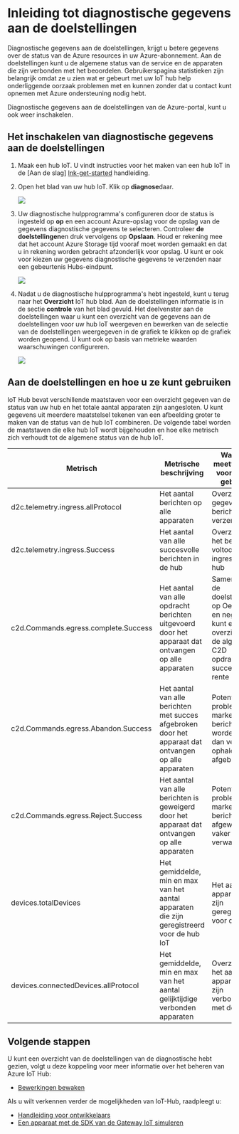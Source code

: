 <properties
 pageTitle="De diagnostische doelstellingen IoT Hub"
 description="Een overzicht van Azure IoT Hub aan de doelstellingen, zodat gebruikers kunnen de algemene status van de resource beoordelen"
 services="iot-hub"
 documentationCenter=""
 authors="nberdy"
 manager="timlt"
 editor=""/>

<tags
 ms.service="iot-hub"
 ms.devlang="na"
 ms.topic="article"
 ms.tgt_pltfrm="na"
 ms.workload="na"
 ms.date="08/11/2016"
 ms.author="nberdy"/>

# <a name="introduction-to-diagnostic-metrics"></a>Inleiding tot diagnostische gegevens aan de doelstellingen

Diagnostische gegevens aan de doelstellingen, krijgt u betere gegevens over de status van de Azure resources in uw Azure-abonnement. Aan de doelstellingen kunt u de algemene status van de service en de apparaten die zijn verbonden met het beoordelen. Gebruikerspagina statistieken zijn belangrijk omdat ze u zien wat er gebeurt met uw IoT hub help onderliggende oorzaak problemen met en kunnen zonder dat u contact kunt opnemen met Azure ondersteuning nodig hebt.

Diagnostische gegevens aan de doelstellingen van de Azure-portal, kunt u ook weer inschakelen.

## <a name="how-to-enable-diagnostic-metrics"></a>Het inschakelen van diagnostische gegevens aan de doelstellingen

1. Maak een hub IoT. U vindt instructies voor het maken van een hub IoT in de [Aan de slag] [ lnk-get-started] handleiding.

2. Open het blad van uw hub IoT. Klik op **diagnose**daar.

    ![][1]

3. Uw diagnostische hulpprogramma's configureren door de status is ingesteld op **op** en een account Azure-opslag voor de opslag van de gegevens diagnostische gegevens te selecteren. Controleer **de doelstellingen**en druk vervolgens op **Opslaan**. Houd er rekening mee dat het account Azure Storage tijd vooraf moet worden gemaakt en dat u in rekening worden gebracht afzonderlijk voor opslag. U kunt er ook voor kiezen uw gegevens diagnostische gegevens te verzenden naar een gebeurtenis Hubs-eindpunt.

    ![][2]

4. Nadat u de diagnostische hulpprogramma's hebt ingesteld, kunt u terug naar het **Overzicht** IoT hub blad. Aan de doelstellingen informatie is in de sectie **controle** van het blad gevuld. Het deelvenster aan de doelstellingen waar u kunt een overzicht van de gegevens aan de doelstellingen voor uw hub IoT weergeven en bewerken van de selectie van de doelstellingen weergegeven in de grafiek te klikken op de grafiek worden geopend. U kunt ook op basis van metrieke waarden waarschuwingen configureren.

    ![][3]

## <a name="metrics-and-how-to-use-them"></a>Aan de doelstellingen en hoe u ze kunt gebruiken

IoT Hub bevat verschillende maatstaven voor een overzicht gegeven van de status van uw hub en het totale aantal apparaten zijn aangesloten. U kunt gegevens uit meerdere maatstelsel tekenen van een afbeelding groter te maken van de status van de hub IoT combineren. De volgende tabel worden de maatstaven die elke hub IoT wordt bijgehouden en hoe elke metrisch zich verhoudt tot de algemene status van de hub IoT.

| Metrisch | Metrische beschrijving | Waar de meetwaarde voor wordt gebruikt |
| ---- | ---- | ---- |
| d2c.telemetry.ingress.allProtocol | Het aantal berichten op alle apparaten | Overzicht van gegevens op bericht verzendt |
| d2c.telemetry.ingress.Success | Het aantal van alle succesvolle berichten in de hub | Overzicht van het bericht is voltooid ingress in de hub |
| c2d.Commands.egress.complete.Success | Het aantal van alle opdracht berichten uitgevoerd door het apparaat dat ontvangen op alle apparaten | Samen met de doelstellingen op Oefening en negeren, kunt een overzicht van de algehele C2D opdracht success rente |
| c2d.Commands.egress.Abandon.Success | Het aantal van alle berichten met succes afgebroken door het apparaat dat ontvangen op alle apparaten | Potentiële problemen markeert als berichten worden vaker dan verwacht ophalen afgebroken. |
| c2d.Commands.egress.Reject.Success | Het aantal van alle berichten is geweigerd door het apparaat dat ontvangen op alle apparaten | Potentiële problemen markeert als berichten zijn afgewezen vaker dan verwacht |
| devices.totalDevices | Het gemiddelde, min en max van het aantal apparaten die zijn geregistreerd voor de hub IoT | Het aantal apparaten die zijn geregistreerd voor de hub |
| devices.connectedDevices.allProtocol | Het gemiddelde, min en max van het aantal gelijktijdige verbonden apparaten | Overzicht van het aantal apparaten die zijn verbonden met de hub |

## <a name="next-steps"></a>Volgende stappen

U kunt een overzicht van de doelstellingen van de diagnostische hebt gezien, volgt u deze koppeling voor meer informatie over het beheren van Azure IoT Hub:

- [Bewerkingen bewaken][lnk-monitor]

Als u wilt verkennen verder de mogelijkheden van IoT-Hub, raadpleegt u:

- [Handleiding voor ontwikkelaars][lnk-devguide]
- [Een apparaat met de SDK van de Gateway IoT simuleren][lnk-gateway]

<!-- Links and images -->
[1]: media/iot-hub-metrics/enable-metrics-1.png
[2]: media/iot-hub-metrics/enable-metrics-2.png
[3]: media/iot-hub-metrics/enable-metrics-3.png

[lnk-get-started]: iot-hub-csharp-csharp-getstarted.md
[lnk-operations-monitoring]: iot-hub-operations-monitoring.md
[lnk-scaling]: iot-hub-scaling.md
[lnk-dr]: iot-hub-ha-dr.md

[lnk-monitor]: iot-hub-operations-monitoring.md

[lnk-devguide]: iot-hub-devguide.md
[lnk-gateway]: iot-hub-linux-gateway-sdk-simulated-device.md
